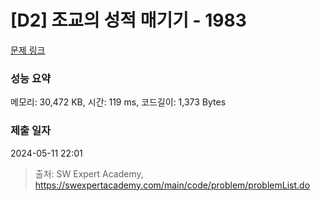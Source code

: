 # [D2] 조교의 성적 매기기 - 1983 

[문제 링크](https://swexpertacademy.com/main/code/problem/problemDetail.do?contestProbId=AV5PwGK6AcIDFAUq) 

### 성능 요약

메모리: 30,472 KB, 시간: 119 ms, 코드길이: 1,373 Bytes

### 제출 일자

2024-05-11 22:01



> 출처: SW Expert Academy, https://swexpertacademy.com/main/code/problem/problemList.do